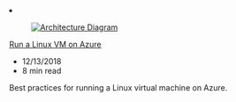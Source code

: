 <!-- This file is automatically generated by build/architectures/build_index.py. Any updates will be lost. -->

<!-- markdownlint-disable MD033 -->

<li class="grid-item item-column" data-categories="Compute ">
<article class="card">
    <div class="card-header has-margin-bottom-none" aria-hidden="true">
        <figure class="image diagram has-height-175 has-overflow-hidden level">
            <a href="/azure/architecture/reference-architectures/n-tier/linux-vm"><img src="/azure/architecture/browse/thumbs/linux-vm.png" class="diagram" alt="Architecture Diagram" data-linktype="relative-path"></a>
        </figure>
    </div>
    <div class="card-content">
        <a class="card-content-title has-margin-top-none" href="/azure/architecture/reference-architectures/n-tier/linux-vm">
            <p>Run a Linux VM on Azure</p>
        </a>
        <ul class="card-content-metadata">
            <li>12/13/2018</li>
            <li>8 min read</li>
        </ul>
        <p class="card-content-description">Best practices for running a Linux virtual machine on Azure.</p>
        <div class="bottom-to-top-fade is-hidden-mobile"></div>
    </div>
</article>
</li>
